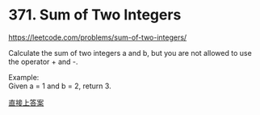 # 371. Sum of Two Integers
https://leetcode.com/problems/sum-of-two-integers/

Calculate the sum of two integers a and b, but you are not allowed to use the operator + and -.

Example:  
Given a = 1 and b = 2, return 3.

[直接上答案](https://discuss.leetcode.com/topic/49771/java-simple-easy-understand-solution-with-explanation)

